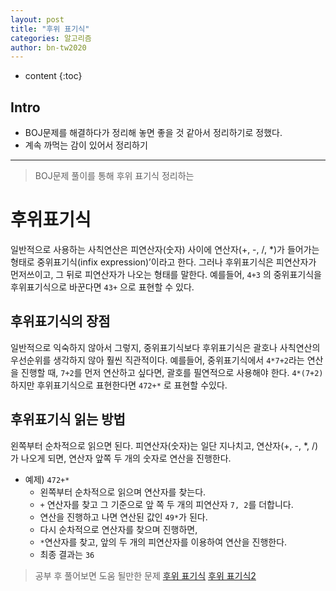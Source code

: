 ```yaml
---
layout: post
title: "후위 표기식"
categories: 알고리즘
author: bn-tw2020
---
```

* content
{:toc}

## Intro

* BOJ문제를 해결하다가 정리해 놓면 좋을 것 같아서 정리하기로 정했다.
* 계속 까먹는 감이 있어서 정리하기




---

> BOJ문제 풀이를 통해 후위 표기식 정리하는

# 후위표기식

일반적으로 사용하는 사칙연산은 피연산자(숫자) 사이에 연산자(+, -, /, *)가 들어가는 형태로 중위표기식(infix expression)’이라고 한다. 그러나 후위표기식은 피연산자가 먼저쓰이고, 그 뒤로 피연산자가 나오는 형태를 말한다. 예를들어, `4+3` 의 중위표기식을 후위표기식으로 바꾼다면 `43+` 으로 표현할 수 있다.

## 후위표기식의 장점

일반적으로 익숙하지 않아서 그렇지, 중위표기식보다 후위표기식은 괄호나 사칙연산의 우선순위를 생각하지 않아 훨씬 직관적이다. 예를들어, 중위표기식에서 `4*7+2`라는 연산을 진행할 때, `7+2`를 먼저 연산하고 싶다면, 괄호를 필연적으로 사용해야 한다. `4*(7+2)` 하지만 후위표기식으로 표현한다면 `472+*` 로 표현할 수있다.

## 후위표기식 읽는 방법

왼쪽부터 순차적으로 읽으면 된다.
피연산자(숫자)는 일단 지나치고, 연산자(+, -, *, /)가 나오게 되면, 연산자 앞쪽 두 개의 숫자로 연산을 진행한다.

- 예제) `472+*`
	- 왼쪽부터 순차적으로 읽으며 연산자를 찾는다.
    - `+` 연산자를 찾고 그 기준으로 앞 쪽 두 개의 피연산자 `7, 2`를 더합니다.
    - 연산을 진행하고 나면 연산된 값인 `49*`가 된다.
    - 다시 순차적으로 연산자를 찾으며 진행하면,
    - `*`연산자를 찾고, 앞의 두 개의 피연산자를 이용하여 연산을 진행한다.
    - 최종 결과는 `36`
   
> 공부 후 풀어보면 도움 될만한 문제
[후위 표기식](https://www.acmicpc.net/problem/1918)
[후위 표기식2](https://www.acmicpc.net/problem/1935)

